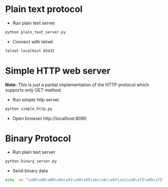 # Plain text protocol
* Run plain text server
```bash
python plain_text_server.py
```

* Connect with telnet
```bash
telnet localhost 65432
```

# Simple HTTP web server 
**Note:** This is just a partial implementation of the HTTP protocol which supports only GET method.
* Run simple http server
```bash
python simple_http.py
```

* Open browser
http://localhost:8080

# Binary Protocol
* Run plain text server
```bash
python binary_server.py
```

* Send binary data
```bash
echo -ne "\x00\x00\x00\x0e\x01\x48\x65\x6c\x6c\x6f\x2c\x20\x73\x65\x72\x76\x65\x72\x21" | nc 127.0.0.1 65432
```